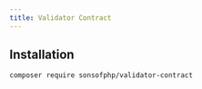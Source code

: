 ```yaml
---
title: Validator Contract
---
```


## Installation

```shell
composer require sonsofphp/validator-contract
```
